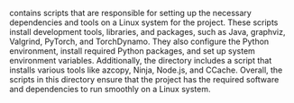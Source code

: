 contains scripts that are responsible for setting up the necessary dependencies and tools on a Linux system for the project. These scripts install development tools, libraries, and packages, such as Java, graphviz, Valgrind, PyTorch, and TorchDynamo. They also configure the Python environment, install required Python packages, and set up system environment variables. Additionally, the directory includes a script that installs various tools like azcopy, Ninja, Node.js, and CCache. Overall, the scripts in this directory ensure that the project has the required software and dependencies to run smoothly on a Linux system.